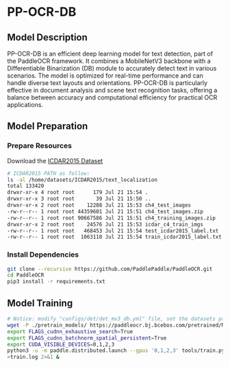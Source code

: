 # PP-OCR-DB

## Model Description

PP-OCR-DB is an efficient deep learning model for text detection, part of the PaddleOCR framework. It combines a
MobileNetV3 backbone with a Differentiable Binarization (DB) module to accurately detect text in various scenarios. The
model is optimized for real-time performance and can handle diverse text layouts and orientations. PP-OCR-DB is
particularly effective in document analysis and scene text recognition tasks, offering a balance between accuracy and
computational efficiency for practical OCR applications.

## Model Preparation

### Prepare Resources

Download the [ICDAR2015 Dataset](https://deepai.org/dataset/icdar-2015)

```bash
# ICDAR2015 PATH as follow:
ls -al /home/datasets/ICDAR2015/text_localization
total 133420
drwxr-xr-x 4 root root      179 Jul 21 15:54 .
drwxr-xr-x 3 root root       39 Jul 21 15:50 ..
drwxr-xr-x 2 root root    12288 Jul 21 15:53 ch4_test_images
-rw-r--r-- 1 root root 44359601 Jul 21 15:51 ch4_test_images.zip
-rw-r--r-- 1 root root 90667586 Jul 21 15:51 ch4_training_images.zip
drwxr-xr-x 2 root root    24576 Jul 21 15:53 icdar_c4_train_imgs
-rw-r--r-- 1 root root   468453 Jul 21 15:54 test_icdar2015_label.txt
-rw-r--r-- 1 root root  1063118 Jul 21 15:54 train_icdar2015_label.txt

```

### Install Dependencies

```bash
git clone --recursive https://github.com/PaddlePaddle/PaddleOCR.git
cd PaddleOCR
pip3 install -r requirements.txt
```

## Model Training

```bash
# Notice: modify "configs/det/det_mv3_db.yml" file, set the datasets path as yours.
wget -P ./pretrain_models/ https://paddleocr.bj.bcebos.com/pretrained/MobileNetV3_large_x0_5_pretrained.pdparams
export FLAGS_cudnn_exhaustive_search=True
export FLAGS_cudnn_batchnorm_spatial_persistent=True
export CUDA_VISIBLE_DEVICES=0,1,2,3
python3 -u -m paddle.distributed.launch --gpus '0,1,2,3' tools/train.py -c configs/det/det_mv3_db.yml -o Global.use_visualdl=True \
>train.log 2>&1 &
```
